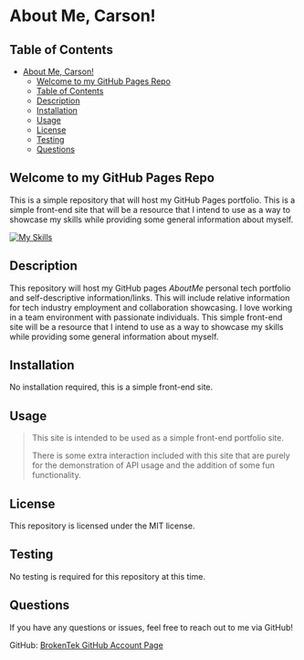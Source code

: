 # About Me, Carson!

## Table of Contents

- [About Me, Carson!](#about-me-carson)
  - [Welcome to my GitHub Pages Repo](#welcome-to-my-github-pages-repo)
  - [Table of Contents](#table-of-contents)
  - [Description](#description)
  - [Installation](#installation)
  - [Usage](#usage)
  - [License](#license)
  - [Testing](#testing)
  - [Questions](#questions)



## Welcome to my GitHub Pages Repo

This is a simple repository that will host my GitHub Pages portfolio. This is a simple front-end site that will be a resource that I intend to use as a way to showcase my skills while providing some general information about myself.

[![My Skills](https://skillicons.dev/icons?i=js,html,css,wasm)](https://skillicons.dev)

## Description

This repository will host my GitHub pages *AboutMe* personal tech portfolio and self-descriptive information/links. This will include relative information for tech industry employment and collaboration showcasing. I love working in a team environment with passionate individuals. This simple front-end site will be a resource that I intend to use as a way to showcase my skills while providing some general information about myself.

## Installation

No installation required, this is a simple front-end site.

## Usage

> This site is intended to be used as a simple front-end portfolio site.
>
> There is some extra interaction included with this site that are purely \
> for the demonstration of API usage and the addition of some fun functionality.
## License

This repository is licensed under the MIT license.


## Testing

No testing is required for this repository at this time.

## Questions

If you have any questions or issues, feel free to reach out to me via GitHub!

GitHub: [BrokenTek GitHub Account Page](https://github.com/brokentek)


